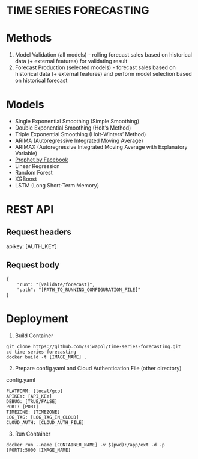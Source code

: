 # TIME SERIES FORECASTING

# Methods
1. Model Validation (all models) - rolling forecast sales based on historical data (+ external features) for validating result
2. Forecast Production (selected models) - forecast sales based on historical data (+ external features) and perform model selection based on historical forecast

# Models
- Single Exponential Smoothing (Simple Smoothing)
- Double Exponential Smoothing (Holt’s Method)
- Triple Exponential Smoothing (Holt-Winters’ Method)
- ARIMA (Autoregressive Integrated Moving Average)
- ARIMAX (Autoregressive Integrated Moving Average with Explanatory Variable)
- [Prophet by Facebook](https://facebook.github.io/prophet/)
- Linear Regression
- Random Forest
- XGBoost
- LSTM (Long Short-Term Memory)


# REST API
## Request headers
apikey: [AUTH_KEY]

## Request body
```
{
	"run": "[validate/forecast]",
	"path": "[PATH_TO_RUNNING_CONFIGURATION_FILE]"
}
```

# Deployment
1. Build Container
```
git clone https://github.com/ssiwapol/time-series-forecasting.git
cd time-series-forecasting
docker build -t [IMAGE_NAME] .
```

2. Prepare config.yaml and Cloud Authentication File (other directory)

config.yaml
```
PLATFORM: [local/gcp]
APIKEY: [API_KEY]
DEBUG: [TRUE/FALSE]
PORT: [PORT]
TIMEZONE: [TIMEZONE]
LOG_TAG: [LOG_TAG_IN_CLOUD]
CLOUD_AUTH: [CLOUD_AUTH_FILE]
```

3. Run Container
```
docker run --name [CONTAINER_NAME] -v $(pwd):/app/ext -d -p [PORT]:5000 [IMAGE_NAME]
```
